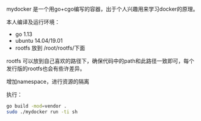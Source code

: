 mydocker 是一个用go+cgo编写的容器，出于个人兴趣用来学习docker的原理。

本人编译及运行环境：
- go 1.13
- ubuntu 14.04/19.01
- rootfs 放到 /root/rootfs/下面

rootfs 可以放到自己喜欢的路径下，确保代码中的path和此路径一致即可，每个发行版的rootfs也会有些许差异。


增加namespace，进行资源的隔离

执行：
```bash
go build -mod=vendor .
sudo ./mydocker run -ti sh
```
